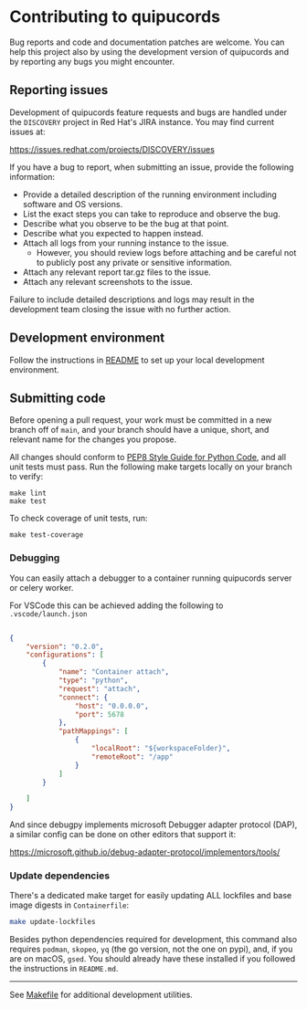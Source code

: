 # Contributing to quipucords

Bug reports and code and documentation patches are welcome. You can
help this project also by using the development version of quipucords
and by reporting any bugs you might encounter.

## Reporting issues

Development of quipucords feature requests and bugs are handled under the `DISCOVERY` project in Red Hat's JIRA instance. You may find current issues at:

https://issues.redhat.com/projects/DISCOVERY/issues

If you have a bug to report, when submitting an issue, provide the following information:

* Provide a detailed description of the running environment including software and OS versions.
* List the exact steps you can take to reproduce and observe the bug.
* Describe what you observe to be the bug at that point.
* Describe what you expected to happen instead.
* Attach all logs from your running instance to the issue.
    * However, you should review logs before attaching and be careful not to publicly post any private or sensitive information.
* Attach any relevant report tar.gz files to the issue.
* Attach any relevant screenshots to the issue.

Failure to include detailed descriptions and logs may result in the development team closing the issue with no further action.

## Development environment

Follow the instructions in [README](README.md) to set up your local development environment.

## Submitting code

Before opening a pull request, your work must be committed in a new branch off of `main`, and your branch should have a unique, short, and relevant name for the changes you propose.

All changes should conform to [PEP8 Style Guide for Python Code](http://python.org/dev/peps/pep-0008/), and all unit tests must pass. Run the following make targets locally on your branch to verify:

```
make lint
make test
```

To check coverage of unit tests, run:

```
make test-coverage
```

### Debugging

You can easily attach a debugger to a container running quipucords server or celery worker.

For VSCode this can be achieved adding the following to `.vscode/launch.json`

```json

{
    "version": "0.2.0",
    "configurations": [
        {
            "name": "Container attach",
            "type": "python",
            "request": "attach",
            "connect": {
                "host": "0.0.0.0",
                "port": 5678
            },
            "pathMappings": [
                {
                    "localRoot": "${workspaceFolder}",
                    "remoteRoot": "/app"
                }
            ]
        }

    ]
}
```

And since debugpy implements microsoft Debugger adapter protocol (DAP), a similar
config can be done on other editors that support it:

https://microsoft.github.io/debug-adapter-protocol/implementors/tools/

### Update dependencies

There's a dedicated make target for easily updating ALL lockfiles and base image digests in `Containerfile`:

```sh
make update-lockfiles
```

Besides python dependencies required for development, this command also requires `podman`, `skopeo`, `yq` (the go version, not the one on pypi),
and, if you are on macOS, `gsed`. You should already have these installed if you followed the instructions in `README.md`.

-----

See [Makefile](Makefile) for additional development utilities.
